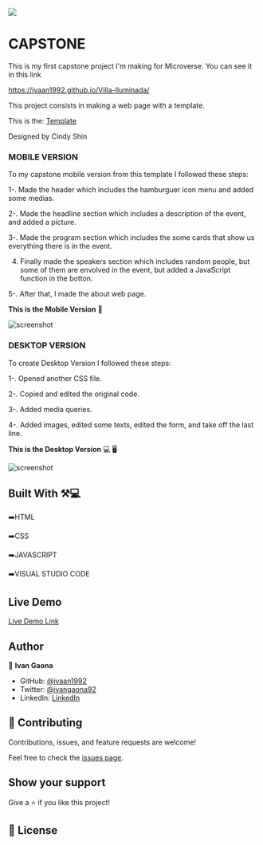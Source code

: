 ![](https://img.shields.io/badge/Microverse-blueviolet)

# CAPSTONE

This is my first capstone project I'm making for Microverse.
You can see it in this link

https://ivaan1992.github.io/Villa-Iluminada/

This project consists in making a web page with a template. 

This is the:
<a href="https://www.behance.net/gallery/29845175/CC-Global-Summit-2015">Template</a>

Designed by Cindy Shin


<b><h3>MOBILE VERSION</h3></b> 

To my capstone mobile version from this template I followed these steps: 

1-. Made the header which includes the hamburguer icon menu and added some medias. 

2-. Made the headline section which includes a description of the event, and added a picture.  

3-. Made the program section which includes the some cards that show us everything there is in the event. 

4. Finally made the speakers section which includes random people, but some of them are envolved in the event, but added a JavaScript function in the botton. 

5-. After that, I made the about web page.  

<b>This is the Mobile Version</b> 📱

![screenshot](https://user-images.githubusercontent.com/73128809/133948714-33e8e252-b4f6-4785-b7cb-7faed24d2d99.png)


<b><h3>DESKTOP VERSION</h3></b> 
To create Desktop Version I followed these steps: 

1-. Opened another CSS file.

2-. Copied and edited the original code.

3-. Added media queries.

4-. Added images, edited some texts, edited the form, and take off the last line. 

<b>This is the Desktop Version</b> 💻 🖥️

![screenshot](https://user-images.githubusercontent.com/73128809/133948728-3009b11d-518e-4cb6-bc7b-866a4c6b8e00.png)



## Built With ⚒️💻

➡️HTML
  
➡️CSS

➡️JAVASCRIPT

➡️VISUAL STUDIO CODE


## Live Demo


[Live Demo Link](https://ivaan1992.github.io/Villa-Iluminada/)




## Author

👤 **Ivan Gaona**


- GitHub: [@ivaan1992](https://github.com/ivaan1992)
- Twitter: [@ivangaona92](https://twitter.com/ivangaona92)
- LinkedIn: [LinkedIn](https://www.linkedin.com/in/ivan-linares-gaona/)


## 🤝 Contributing

Contributions, issues, and feature requests are welcome!

Feel free to check the [issues page](../../issues/).

## Show your support

Give a ⭐️ if you like this project!



## 📝 License